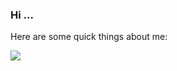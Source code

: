 
### Hi ...

<!--
**kevwan/kevwan** is a ✨ _special_ ✨ repository because its `README.md` (this file) appears on your GitHub profile.
-->

Here are some quick things about me:


![](https://github-profile-summary-cards.vercel.app/api/cards/profile-details?username=yangyang5214&theme=github)



